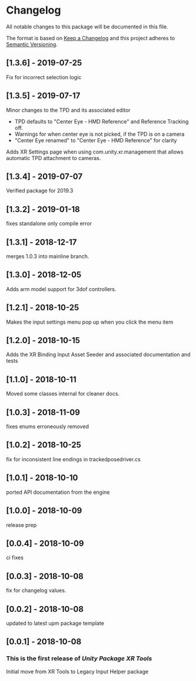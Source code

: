 # Changelog
All notable changes to this package will be documented in this file.

The format is based on [Keep a Changelog](http://keepachangelog.com/en/1.0.0/)
and this project adheres to [Semantic Versioning](http://semver.org/spec/v2.0.0.html).

## [1.3.6] - 2019-07-25
Fix for incorrect selection logic

## [1.3.5] - 2019-07-17
Minor changes to the TPD and its associated editor
- TPD defaults to "Center Eye - HMD Reference" and Reference Tracking off.
- Warnings for when center eye is not picked, if the TPD is on a camera
- "Center Eye renamed" to "Center Eye - HMD Reference" for clarity

Adds XR Settings page when using com.unity.xr.management that allows automatic TPD attachment to cameras.

## [1.3.4] - 2019-07-07
Verified package for 2019.3

## [1.3.2] - 2019-01-18
fixes standalone only compile error

## [1.3.1] - 2018-12-17
merges 1.0.3 into mainline branch.

## [1.3.0] - 2018-12-05
Adds arm model support for 3dof controllers.

## [1.2.1] - 2018-10-25
Makes the input settings menu pop up when you click the menu item

## [1.2.0] - 2018-10-15
Adds the XR Binding Input Asset Seeder and associated documentation and tests

## [1.1.0] - 2018-10-11
Moved some classes internal for cleaner docs.

## [1.0.3] - 2018-11-09
fixes enums erroneously removed

## [1.0.2] - 2018-10-25
fix for inconsistent line endings in trackedposedriver.cs

## [1.0.1] - 2018-10-10
ported API documentation from the engine

## [1.0.0] - 2018-10-09
release prep

## [0.0.4] - 2018-10-09
ci fixes

## [0.0.3] - 2018-10-08
fix for changelog values.

## [0.0.2] - 2018-10-08
updated to latest upm package template

## [0.0.1] - 2018-10-08

### This is the first release of *Unity Package XR Tools*
Initial move from XR Tools to Legacy Input Helper package

